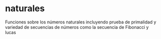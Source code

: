 # naturales
Funciones sobre los números naturales incluyendo prueba de primalidad y variedad de secuencias de números como la secuencia de Fibonacci y lucas
